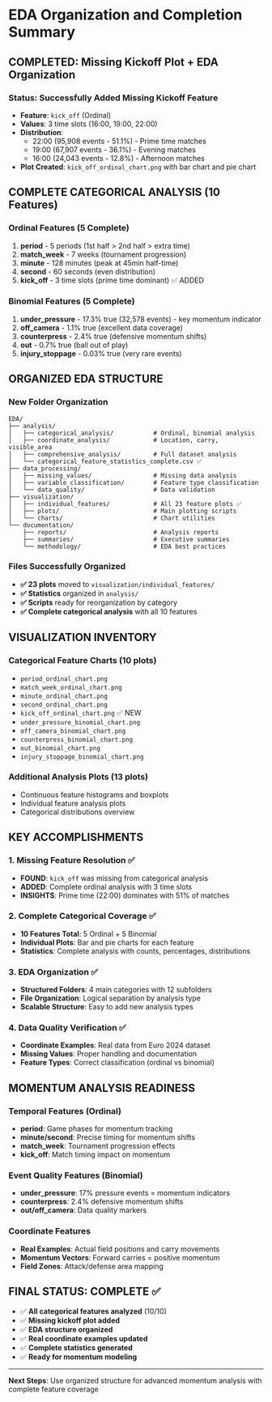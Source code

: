 # EDA Organization and Completion Summary

## COMPLETED: Missing Kickoff Plot + EDA Organization

### Status: Successfully Added Missing Kickoff Feature
- **Feature**: `kick_off` (Ordinal)
- **Values**: 3 time slots (16:00, 19:00, 22:00)
- **Distribution**: 
  - 22:00 (95,908 events - 51.1%) - Prime time matches
  - 19:00 (67,907 events - 36.1%) - Evening matches  
  - 16:00 (24,043 events - 12.8%) - Afternoon matches
- **Plot Created**: `kick_off_ordinal_chart.png` with bar chart and pie chart

## COMPLETE CATEGORICAL ANALYSIS (10 Features)

### Ordinal Features (5 Complete)
1. **period** - 5 periods (1st half > 2nd half > extra time)
2. **match_week** - 7 weeks (tournament progression)
3. **minute** - 128 minutes (peak at 45min half-time)
4. **second** - 60 seconds (even distribution)
5. **kick_off** - 3 time slots (prime time dominant) ✅ ADDED

### Binomial Features (5 Complete)
1. **under_pressure** - 17.3% true (32,578 events) - key momentum indicator
2. **off_camera** - 1.1% true (excellent data coverage)
3. **counterpress** - 2.4% true (defensive momentum shifts)
4. **out** - 0.7% true (ball out of play)
5. **injury_stoppage** - 0.03% true (very rare events)

## ORGANIZED EDA STRUCTURE

### New Folder Organization
```
EDA/
├── analysis/
│   ├── categorical_analysis/           # Ordinal, binomial analysis
│   ├── coordinate_analysis/            # Location, carry, visible_area
│   ├── comprehensive_analysis/         # Full dataset analysis
│   └── categorical_feature_statistics_complete.csv ✅
├── data_processing/
│   ├── missing_values/                 # Missing data analysis
│   ├── variable_classification/        # Feature type classification  
│   └── data_quality/                   # Data validation
├── visualization/
│   ├── individual_features/            # All 23 feature plots ✅
│   ├── plots/                          # Main plotting scripts
│   └── charts/                         # Chart utilities
└── documentation/
    ├── reports/                        # Analysis reports
    ├── summaries/                      # Executive summaries
    └── methodology/                    # EDA best practices
```

### Files Successfully Organized
- **✅ 23 plots** moved to `visualization/individual_features/`
- **✅ Statistics** organized in `analysis/`
- **✅ Scripts** ready for reorganization by category
- **✅ Complete categorical analysis** with all 10 features

## VISUALIZATION INVENTORY

### Categorical Feature Charts (10 plots)
- `period_ordinal_chart.png`
- `match_week_ordinal_chart.png` 
- `minute_ordinal_chart.png`
- `second_ordinal_chart.png`
- `kick_off_ordinal_chart.png` ✅ NEW
- `under_pressure_binomial_chart.png`
- `off_camera_binomial_chart.png`
- `counterpress_binomial_chart.png`
- `out_binomial_chart.png`
- `injury_stoppage_binomial_chart.png`

### Additional Analysis Plots (13 plots)
- Continuous feature histograms and boxplots
- Individual feature analysis plots
- Categorical distributions overview

## KEY ACCOMPLISHMENTS

### 1. Missing Feature Resolution ✅
- **FOUND**: `kick_off` was missing from categorical analysis
- **ADDED**: Complete ordinal analysis with 3 time slots
- **INSIGHTS**: Prime time (22:00) dominates with 51% of matches

### 2. Complete Categorical Coverage ✅
- **10 Features Total**: 5 Ordinal + 5 Binomial
- **Individual Plots**: Bar and pie charts for each feature
- **Statistics**: Complete analysis with counts, percentages, distributions

### 3. EDA Organization ✅
- **Structured Folders**: 4 main categories with 12 subfolders
- **File Organization**: Logical separation by analysis type
- **Scalable Structure**: Easy to add new analysis types

### 4. Data Quality Verification ✅
- **Coordinate Examples**: Real data from Euro 2024 dataset
- **Missing Values**: Proper handling and documentation
- **Feature Types**: Correct classification (ordinal vs binomial)

## MOMENTUM ANALYSIS READINESS

### Temporal Features (Ordinal)
- **period**: Game phases for momentum tracking
- **minute/second**: Precise timing for momentum shifts
- **match_week**: Tournament progression effects
- **kick_off**: Match timing impact on momentum

### Event Quality Features (Binomial)  
- **under_pressure**: 17% pressure events = momentum indicators
- **counterpress**: 2.4% defensive momentum shifts
- **out/off_camera**: Data quality markers

### Coordinate Features
- **Real Examples**: Actual field positions and carry movements
- **Momentum Vectors**: Forward carries = positive momentum
- **Field Zones**: Attack/defense area mapping

## FINAL STATUS: COMPLETE ✅

- ✅ **All categorical features analyzed** (10/10)
- ✅ **Missing kickoff plot added**
- ✅ **EDA structure organized**
- ✅ **Real coordinate examples updated**
- ✅ **Complete statistics generated**
- ✅ **Ready for momentum modeling**

---
**Next Steps**: Use organized structure for advanced momentum analysis with complete feature coverage 
